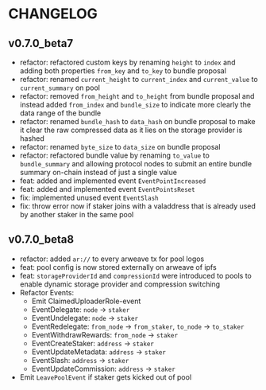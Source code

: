 # CHANGELOG

## v0.7.0_beta7

- refactor: refactored custom keys by renaming `height` to `index` and adding both properties `from_key` and `to_key` to bundle proposal
- refactor: renamed `current_height` to `current_index` and `current_value` to `current_summary` on pool
- refactor: removed `from_height` and `to_height` from bundle proposal and instead added `from_index` and `bundle_size` to indicate more clearly the data range of the bundle
- refactor: renamed `bundle_hash` to `data_hash` on bundle proposal to make it clear the raw compressed data as it lies on the storage provider is hashed
- refactor: renamed `byte_size` to `data_size` on bundle proposal
- refactor: refactored bundle value by renaming `to_value` to `bundle_summary` and allowing protocol nodes to submit an entire bundle summary on-chain instead of just a single value
- feat: added and implemented event `EventPointIncreased`
- feat: added and implemented event `EventPointsReset`
- fix: implemented unused event `EventSlash`
- fix: throw error now if staker joins with a valaddress that is already used by another staker in the same pool

## v0.7.0_beta8
- refactor: added `ar://` to every arweave tx for pool logos
- feat: pool config is now stored externally on arweave of ipfs
- feat: `storageProviderId` and `compressionId` were introduced to pools to enable dynamic storage provider and compression switching
- Refactor Events:
  - Emit ClaimedUploaderRole-event
  - EventDelegate: `node` -> `staker`
  - EventUndelegate: `node` -> `staker`
  - EventRedelegate: `from_node` -> `from_staker`, `to_node` -> `to_staker`
  - EventWithdrawRewards: `from_node` -> `staker`
  - EventCreateStaker: `address` -> `staker`
  - EventUpdateMetadata: `address` -> `staker`
  - EventSlash: `address` -> `staker`
  - EventUpdateCommission: `address` -> `staker`
- Emit `LeavePoolEvent` if staker gets kicked out of pool
